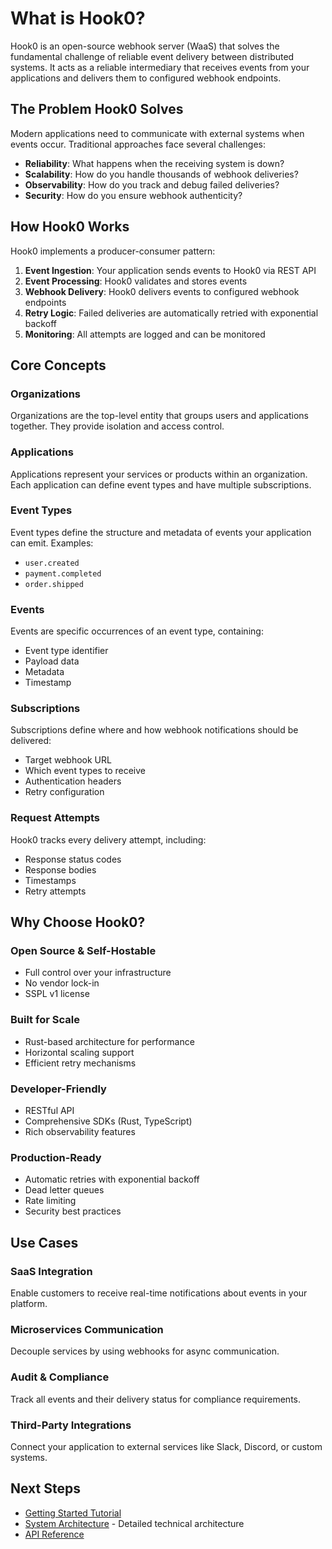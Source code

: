 # What is Hook0?

Hook0 is an open-source webhook server (WaaS) that solves the fundamental challenge of reliable event delivery between distributed systems. 
It acts as a reliable intermediary that receives events from your applications and delivers them to configured webhook endpoints.

## The Problem Hook0 Solves

Modern applications need to communicate with external systems when events occur. Traditional approaches face several challenges:

- **Reliability**: What happens when the receiving system is down?
- **Scalability**: How do you handle thousands of webhook deliveries?
- **Observability**: How do you track and debug failed deliveries?
- **Security**: How do you ensure webhook authenticity?

## How Hook0 Works

Hook0 implements a producer-consumer pattern:

1. **Event Ingestion**: Your application sends events to Hook0 via REST API
2. **Event Processing**: Hook0 validates and stores events
3. **Webhook Delivery**: Hook0 delivers events to configured webhook endpoints
4. **Retry Logic**: Failed deliveries are automatically retried with exponential backoff
5. **Monitoring**: All attempts are logged and can be monitored

## Core Concepts

### Organizations
Organizations are the top-level entity that groups users and applications together. They provide isolation and access control.

### Applications
Applications represent your services or products within an organization. Each application can define event types and have multiple subscriptions.

### Event Types
Event types define the structure and metadata of events your application can emit. Examples:
- `user.created`
- `payment.completed`
- `order.shipped`

### Events
Events are specific occurrences of an event type, containing:
- Event type identifier
- Payload data
- Metadata
- Timestamp

### Subscriptions
Subscriptions define where and how webhook notifications should be delivered:
- Target webhook URL
- Which event types to receive
- Authentication headers
- Retry configuration

### Request Attempts
Hook0 tracks every delivery attempt, including:
- Response status codes
- Response bodies
- Timestamps
- Retry attempts

## Why Choose Hook0?

### Open Source & Self-Hostable
- Full control over your infrastructure
- No vendor lock-in
- SSPL v1 license

### Built for Scale
- Rust-based architecture for performance
- Horizontal scaling support
- Efficient retry mechanisms

### Developer-Friendly
- RESTful API
- Comprehensive SDKs (Rust, TypeScript)
- Rich observability features

### Production-Ready
- Automatic retries with exponential backoff
- Dead letter queues
- Rate limiting
- Security best practices

## Use Cases

### SaaS Integration
Enable customers to receive real-time notifications about events in your platform.

### Microservices Communication
Decouple services by using webhooks for async communication.

### Audit & Compliance
Track all events and their delivery status for compliance requirements.

### Third-Party Integrations
Connect your application to external services like Slack, Discord, or custom systems.


## Next Steps

- [Getting Started Tutorial](../tutorials/getting-started.md)
- [System Architecture](./hook0-architecture.md) - Detailed technical architecture
- [API Reference](../reference/api-reference.md)
